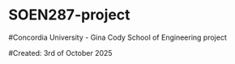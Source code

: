 # SOEN287-project

#Concordia University - Gina Cody School of Engineering project 

#Created: 3rd of October 2025

